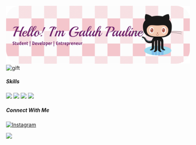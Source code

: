 ![Galuh pauline](img/github-header-banner%20(6).png)
![gift](https://media.giphy.com/media/v1.Y2lkPWVjZjA1ZTQ3YnBueHZrdmRuZ3JlZDl6MXFkaHFmdm9qcW4ycWxqOHpmZ2trbG9vYiZlcD12MV9naWZzX3NlYXJjaCZjdD1n/jgoG5u6rU7zV4c3ohd/giphy.gif)

##### Skills
<img src="https://img.shields.io/badge/C%2B%2B-00599C?style=for-the-badge&logo=c%2B%2B&logoColor=white">

<img src="https://img.shields.io/badge/HTML5-E34F26?style=for-the-badge&logo=html5&logoColor=white">

<img src="https://img.shields.io/badge/PostgreSQL-green?style=for-the-badge">

<img src="https://img.shields.io/badge/Adobe%20Illustrator-FF9A00?style=for-the-badge&logo=adobe%20illustrator&logoColor=white">

##### Connect With Me

[![Instagram](https://img.shields.io/badge/Instagram-E4405F?style=for-the-badge&logo=instagram&logoColor=white)](https://www.instagram.com/gpaulngrh/?utm_source=qr&r=nametag)

<img src="https://img.shields.io/badge/WhatsApp-25D366?style=for-the-badge&logo=WhatsApp&logoColor=white">







